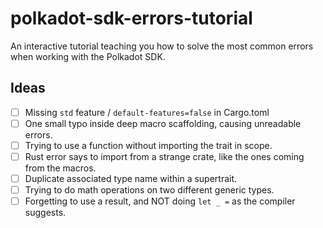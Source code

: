 # polkadot-sdk-errors-tutorial
An interactive tutorial teaching you how to solve the most common errors when working with the Polkadot SDK.

## Ideas

- [ ] Missing `std` feature / `default-features=false` in Cargo.toml
- [ ] One small typo inside deep macro scaffolding, causing unreadable errors.
- [ ] Trying to use a function without importing the trait in scope.
- [ ] Rust error says to import from a strange crate, like the ones coming from the macros.
- [ ] Duplicate associated type name within a supertrait.
- [ ] Trying to do math operations on two different generic types.
- [ ] Forgetting to use a result, and NOT doing `let _ =` as the compiler suggests.

